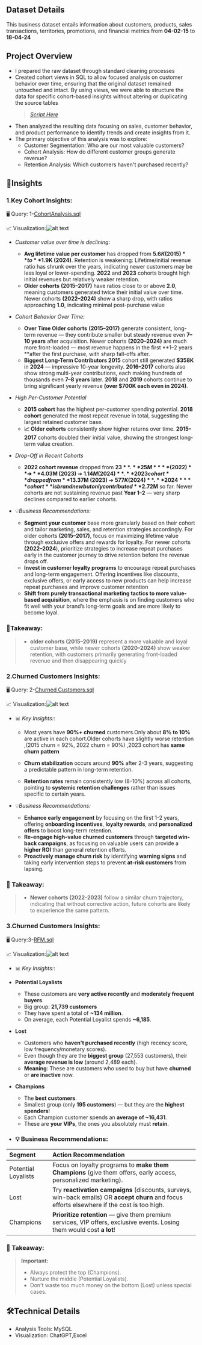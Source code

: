 ## Dataset Details
This business dataset entails  information about customers, products, sales transactions, territories, promotions, and financial metrics from **04-02-15** to **18-04-24**



## Project Overview
- I prepared the raw dataset through standard cleaning processes
- Created cohort views in SQL to allow focused analysis on customer behavior over time, ensuring that the original dataset remained untouched and intact. By using views, we were able to structure the data for specific cohort-based insights without altering or duplicating the source tables 
   > *[Script Here](cohort_analysis_view.sql)*
- Then  analyzed the resulting data focusing on sales, customer behavior, and product performance to identify trends and create insights from it. 
- The primary objective of this analysis was to explore:
   -  Customer Segmentation: Who are our most valuable customers?
   - Cohort Analysis: How do different customer groups generate revenue?
  - Retention Analysis: Which customers haven't purchased recently?
## 📝Insights




### 1.Key Cohort Insights:
🖥️ Query: 1-[CohortAnalysis.sql](CohortAnalysis.sql)

📈 Visualization:![alt text](<Images/Lifetime Value to Initial Revenue Ratio by Cohort.png>)

- *Customer value over time is declining*:
  -  **Avg lifetime value per customer** has dropped from **$5.6K (2015)** to **$1.9K (2024)**. Retention is weakening: Lifetime/initial revenue ratio has shrunk over the years, indicating newer customers may be less loyal or lower-spending. **2022** and **2023** cohorts brought high initial revenues but relatively weaker retention. 
  -  **Older cohorts** **(2015–2017)** have ratios close to or above **2.0**, meaning customers generated twice their initial value over time. Newer cohorts **(2022–2024)** show a sharp drop, with ratios approaching **1.0**, indicating minimal post-purchase value
-  *Cohort Behavior Over Time:*
   - **Over Time Older cohorts** **(2015–2017)** generate consistent, long-term revenue — they contribute smaller but steady revenue even **7–10 years** after acquisition. Newer cohorts **(2020–2024)** are much more front-loaded — most revenue happens in the first **1–2 years **after the first purchase, with sharp fall-offs after. 
   - **Biggest Long-Term Contributors 2015** cohort still generated **$358K** in **2024** — impressive 10-year longevity. **2016–2017** cohorts also show strong multi-year contributions, each making hundreds of thousands even **7–8 years** later. **2018** and **2019** cohorts continue to bring significant yearly revenue **(over $700K each even in 2024)**.

- *High Per-Customer Potential*
  - **2015** **cohort** has the highest per-customer spending potential. **2018 cohort** generated the most repeat revenue in total, suggesting the largest retained customer base. 
  - **📈 Older cohorts** consistently show higher returns over time. **2015–2017** cohorts doubled their initial value, showing the strongest long-term value creation.
  
 -  *Drop-Off in Recent Cohorts*
     -   **2022 cohort revenue** dropped from **$23**.**25M** **(2022)** ➔ **$4.03M (2023)** ➔ **$1.14M (2024)**. **2023 cohort** dropped from **$13.37M (2023)** ➔ **$577K (2024)**. **2024** **cohort** is brand new but only contributed **$2.72M** so far. Newer cohorts are not sustaining revenue past **Year 1–2** — very sharp declines compared to earlier cohorts.
   - 💡*Business Recommendations:*

     - **Segment your customer** base more granularly based on their cohort and tailor marketing, sales, and retention strategies accordingly. For older cohorts **(2015–2017)**, focus on maximizing lifetime value through exclusive offers and rewards for loyalty. For newer cohorts **(2022–2024**), prioritize strategies to increase repeat purchases early in the customer journey to drive retention before the revenue drops off.
     - **Invest in customer loyalty programs** to encourage repeat purchases and long-term engagement. Offering incentives like discounts, exclusive offers, or early access to new products can help increase repeat purchases and improve customer retention
     - **Shift from purely transactional marketing tactics to more value-based acquisition**, where the emphasis is on finding customers who fit well with your brand’s long-term goals and are more likely to become loyal.
### 🚀Takeaway:
> - **older cohorts (2015–2019)** represent a more valuable and loyal customer base, while newer cohorts **(2020–2024)** show weaker retention, with customers primarily generating front-loaded revenue and then disappearing quickly   

### 2.Churned Customers Insights:
🖥️ Query: 2-[Churned Customers.sql](<churned customers.sql>)

📈 Visualization:![alt text](Images/Churned.png)

-  📊 *Key Insights:*:
    
    
   - Most years have **90%+ churned** customers.Only about **8% to 10%** are active in each cohort.Older cohorts have slightly worse retention ,(2015 churn = 92%, 2022 churn = 90%) ,2023 cohort has **same churn pattern** 

   - **Churn stabilization** occurs around **90%** after 2-3 years, suggesting a predictable pattern in long-term retention.
   - **Retention rates** remain consistently low (8-10%) across all cohorts, pointing to **systemic retention challenges** rather than issues specific to certain years.
 - 💡*Business Recommendations:*

   - **Enhance early engagement** by focusing on the first 1-2 years, offering **onboarding incentives**, **loyalty rewards**, and **personalized offers** to boost long-term retention.
   - **Re-engage high-value churned customers** through **targeted win-back campaigns**, as focusing on valuable users can provide a **higher ROI** than general retention efforts.
   - **Proactively manage churn risk** by identifying **warning signs** and taking early intervention steps to prevent **at-risk customers** from lapsing.


### 🚀 Takeaway:

> - **Newer cohorts (2022-2023)** follow a similar churn trajectory, indicating that without corrective action, future cohorts are likely to experience the same pattern.


### 3.Churned Customers Insights:
🖥️ Query:3-[RFM.sql](<done customer_segmentation.sql>)

📈 Visualization:![alt text](<Images/Sum of avg_revenue_per_customer.png>)

-  📊 *Key Insights:*:
    
    
 
- **Potential Loyalists**  
  - These customers are **very active recently** and **moderately frequent buyers**.
  - Big group: **21,739 customers**  
  - They have spent a total of **~134 million**.
  - On average, each Potential Loyalist spends **~6,185**.

- **Lost**  
  - Customers who **haven't purchased recently** (high recency score, low frequency/monetary scores).
  - Even though they are the **biggest group** (27,553 customers), their **average revenue is low** (around 2,489 each).
  - **Meaning**: These are customers who used to buy but have **churned** or **are inactive** now.

- **Champions**  
  - The **best customers**.
  - Smallest group (only **195 customers**) — but they are the **highest spenders**!
  - Each Champion customer spends an **average of ~16,431**.
  - These are **your VIPs**, the ones you absolutely must **retain**.

- ### 💡 Business Recommendations:

| Segment             | Action Recommendation                           |
|:--------------------|:-------------------------------------------------|
| Potential Loyalists | Focus on loyalty programs to **make them Champions** (give them offers, early access, personalized marketing). |
| Lost                | Try **reactivation campaigns** (discounts, surveys, win-back emails) OR **accept churn** and focus efforts elsewhere if the cost is too high. |
| Champions           | **Prioritize retention** — give them premium services, VIP offers, exclusive events. Losing them would cost **a lot**! |





### 🚀 Takeaway:

>  **Important:**
> - Always protect the top (Champions).
>- Nurture the middle (Potential Loyalists).
>- Don't waste too much money on the bottom (Lost) unless special cases.

## 🛠️Technical Details
- Analysis Tools: MySQL
- Visualization: ChatGPT,Excel